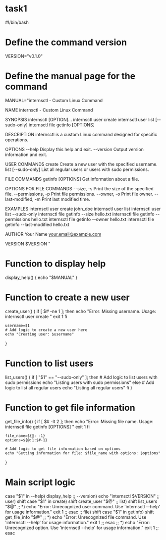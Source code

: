 # task1
#!/bin/bash

# Define the command version
VERSION="v0.1.0"

# Define the manual page for the command
MANUAL="internsctl - Custom Linux Command

NAME
    internsctl - Custom Linux Command

SYNOPSIS
    internsctl [OPTION]...
    internsctl user create <username>
    internsctl user list [--sudo-only]
    internsctl file getinfo [OPTIONS] <file-name>

DESCRIPTION
    internsctl is a custom Linux command designed for specific operations.

OPTIONS
    --help      Display this help and exit.
    --version   Output version information and exit.

USER COMMANDS
    create <username>    Create a new user with the specified username.
    list [--sudo-only]   List all regular users or users with sudo permissions.

FILE COMMANDS
    getinfo [OPTIONS] <file-name>   Get information about a file.

OPTIONS FOR FILE COMMANDS
    --size, -s               Print the size of the specified file.
    --permissions, -p        Print file permissions.
    --owner, -o              Print file owner.
    --last-modified, -m      Print last modified time.

EXAMPLES
    internsctl user create john_doe
    internsctl user list
    internsctl user list --sudo-only
    internsctl file getinfo --size hello.txt
    internsctl file getinfo --permissions hello.txt
    internsctl file getinfo --owner hello.txt
    internsctl file getinfo --last-modified hello.txt

AUTHOR
    Your Name <your.email@example.com>

VERSION
    $VERSION
"

# Function to display help
display_help() {
    echo "$MANUAL"
}

# Function to create a new user
create_user() {
    if [ $# -ne 1 ]; then
        echo "Error: Missing username. Usage: internsctl user create <username>"
        exit 1
    fi

    username=$1
    # Add logic to create a new user here
    echo "Creating user: $username"
}

# Function to list users
list_users() {
    if [ "$1" == "--sudo-only" ]; then
        # Add logic to list users with sudo permissions
        echo "Listing users with sudo permissions"
    else
        # Add logic to list all regular users
        echo "Listing all regular users"
    fi
}

# Function to get file information
get_file_info() {
    if [ $# -lt 2 ]; then
        echo "Error: Missing file name. Usage: internsctl file getinfo [OPTIONS] <file-name>"
        exit 1
    fi

    file_name=${@: -1}
    options=${@:1:$#-1}

    # Add logic to get file information based on options
    echo "Getting information for file: $file_name with options: $options"
}

# Main script logic
case "$1" in
    --help)
        display_help
        ;;
    --version)
        echo "internsctl $VERSION"
        ;;
    user)
        shift
        case "$1" in
            create)
                shift
                create_user "$@"
                ;;
            list)
                shift
                list_users "$@"
                ;;
            *)
                echo "Error: Unrecognized user command. Use 'internsctl --help' for usage information."
                exit 1
                ;;
        esac
        ;;
    file)
        shift
        case "$1" in
            getinfo)
                shift
                get_file_info "$@"
                ;;
            *)
                echo "Error: Unrecognized file command. Use 'internsctl --help' for usage information."
                exit 1
                ;;
        esac
        ;;
    *)
        echo "Error: Unrecognized option. Use 'internsctl --help' for usage information."
        exit 1
        ;;
esac

